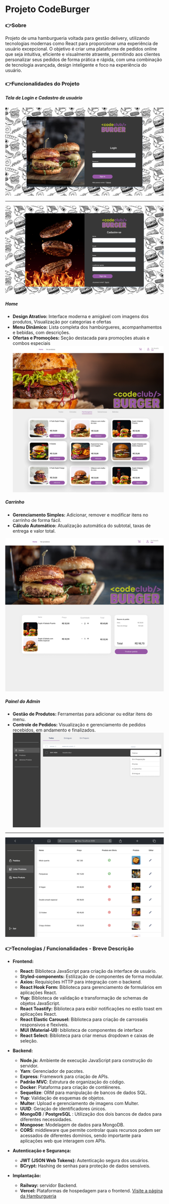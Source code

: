 # Projeto CodeBurger


### 	:point_right:Sobre

Projeto de uma hamburgueria voltada para gestão delivery, utilizando tecnologias modernas como React para proporcionar uma experiência de usuário excepcional. O objetivo é criar uma plataforma de pedidos online que seja intuitiva, eficiente e visualmente atraente, permitindo aos clientes personalizar seus pedidos de forma prática e rápida, com uma combinação de tecnologia avançada, design inteligente e foco na experiência do usuário.

### 	:point_right:Funcionalidades do Projeto

 ##### Tela de Login e Cadastro de usuário
![Tela de login](src/assets/login.png)

***

![Tela de cadastro](src/assets/SignUp.png)

##### Home
- **Design Atrativo:** Interface moderna e amigável com imagens dos produtos, Visualização por categorias e ofertas
- **Menu Dinâmico:** Lista completa dos hambúrgueres, acompanhamentos e bebidas, com descrições.
- **Ofertas e Promoções:** Seção destacada para promoções atuais e combos especiais
![Tela de Home](src/assets/home.png)

##### Carrinho 
- **Gerenciamento Simples:** Adicionar, remover e modificar itens no carrinho de forma fácil.
- **Cálculo Automático:** Atualização automática do subtotal, taxas de entrega e valor total.

![Tela de cadastroCarrinho](src/assets/checkOut.png)

##### Painel do Admin
- **Gestão de Produtos:** Ferramentas para adicionar ou editar itens do menu.
- **Controle de Pedidos:** Visualização e gerenciamento de pedidos recebidos, em andamento e finalizados.
![Tela de Admin](src/assets/Admin.png)
***
![Tela de lista produtos](src/assets/lista-produtos.png)


### :point_right:Tecnologias / Funcionalidades - Breve Descrição

- **Frontend:**
    - **React:** Biblioteca JavaScript para criação da interface de usuário.
    - **Styled-components:** Estilização de componentes de forma modular.
    - **Axios:** Requisições HTTP para integração com o backend.
    - **React Hook Form:** Biblioteca para gerenciamento de formulários em aplicações React.
    - **Yup:** Biblioteca de validação e transformação de schemas de objetos JavaScript.
    - **React Toastify:** Biblioteca para exibir notificações no estilo toast em aplicações React. 
    - **React Elastic Carousel:** Biblioteca para criação de carrosséis responsivos e flexíveis.
    - **MUI (Material-UI):** biblioteca de componentes de interface 
    - **React Select:** Biblioteca para criar menus dropdown e caixas de seleção.

- **Backend:**
    - **Node.js:** Ambiente de execução JavaScript para construção do servidor.
    - **Yarn**: Gerenciador de pacotes.
    - **Express**: Framework para criação de APIs.    
    - **Padrão MVC**: Estrutura de organização do código.
    - **Docker**: Plataforma para criação de contêineres.
    - **Sequelize**: ORM para manipulação de bancos de dados SQL.
    - **Yup**: Validação de esquemas de objetos.
    - **Multer**: Upload e gerenciamento de imagens com Multer.
    - **UUID**: Geração de identificadores únicos.
   - **MongoDB** / **PostgreSQL** : Utilização dos dois bancos de dados para diferentes necessidades.
    - **Mongoose**: Modelagem de dados para MongoDB.
    - **CORS**:  middleware que permite controlar quais recursos podem ser acessados de diferentes domínios, sendo importante para aplicações web que interagem com APIs.

- **Autenticação e Segurança:**
    - **JWT (JSON Web Tokens):** Autenticação segura dos usuários.
    - **BCrypt:** Hashing de senhas para proteção de dados sensíveis.
   
- **Implantação:**

    - **Railway:** servidor Backend.
    - **Vercel:** Plataformas de hospedagem para o frontend.
    [Visite a página da Hamburgueria]("https://codeburger-interface-chi.vercel.app "Clique aqui para visitar o site ")

    

